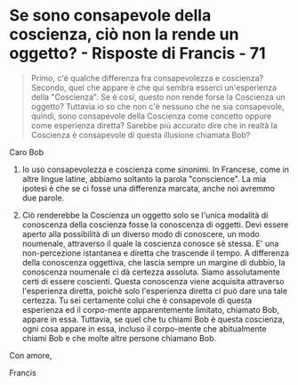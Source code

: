 # Se sono consapevole della coscienza, ciò non la rende un oggetto? - Risposte di Francis - 71

>Primo, c'è qualche differenza fra consapevolezza e coscienza? Secondo, quel che appare è che qui sembra esserci un'esperienza della "Coscienza". Se è così, questo non rende forse la Coscienza un oggetto? Tuttavia io so che non c'è nessuno che ne sia consapevole, quindi, sono consapevole della Coscienza come concetto oppure come esperienza diretta? Sarebbe più accurato dire che in realtà la Coscienza è consapevole di questa illusione chiamata Bob?

Caro Bob

1. Io uso consapevolezza e coscienza come sinonimi. In Francese, come in altre lingue latine, abbiamo soltanto la parola "conscience". La mia ipotesi è che se ci fosse una differenza marcata, anche noi avremmo due parole.

2. Ciò renderebbe la Coscienza un oggetto solo se l'unica modalità di conoscenza della coscienza fosse la conoscenza di oggetti. Devi essere aperto alla possibilità di un diverso modo di conoscere, un modo noumenale, attraverso il quale la coscienza conosce sè stessa. E' una non-percezione istantanea e diretta che trascende il tempo. A differenza della conoscenza oggettiva, che lascia sempre un margine di dubbio, la conoscenza noumenale ci dà certezza assoluta. Siamo assolutamente certi di essere coscienti. Questa conoscenza viene acquisita attraverso l'esperienza diretta, poichè solo l'esperienza diretta ci può dare una tale certezza. Tu sei certamente colui che è consapevole di questa esperienza ed il corpo-mente apparentemente limitato, chiamato Bob, appare in essa. Tuttavia, se quel che tu chiami Bob è questa coscienza, ogni cosa appare in essa, incluso il corpo-mente che abitualmente chiami Bob e che molte altre persone chiamano Bob.

Con amore,

Francis